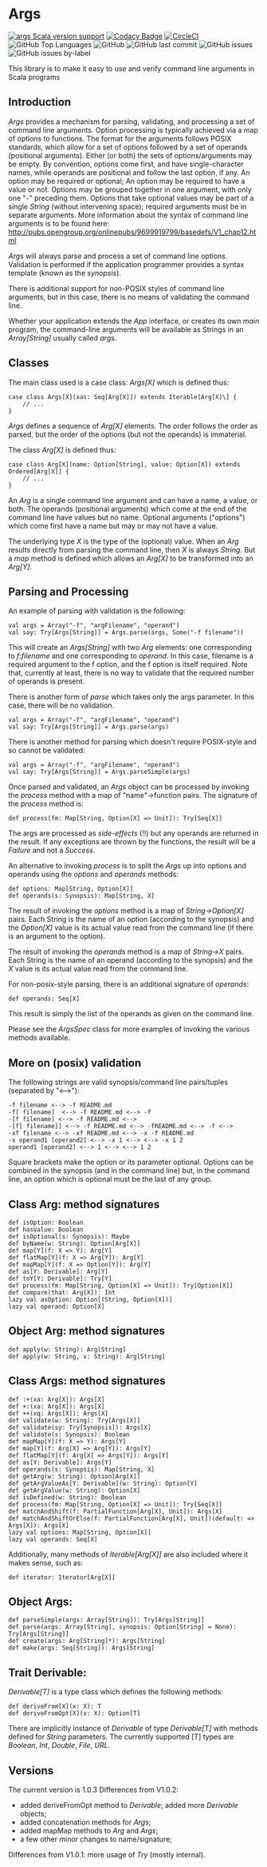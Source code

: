 # Args

[![args Scala version support](https://index.scala-lang.org/rchillyard/args/args/latest-by-scala-version.svg)](https://index.scala-lang.org/rchillyard/args/args)
[![Codacy Badge](https://app.codacy.com/project/badge/Grade/78b1a73d5903494c87d950f9e2f7addf)](https://www.codacy.com/gh/rchillyard/Args/dashboard?utm_source=github.com&amp;utm_medium=referral&amp;utm_content=rchillyard/Args&amp;utm_campaign=Badge_Grade)
[![CircleCI](https://circleci.com/gh/rchillyard/Args.svg?style=shield)](https://circleci.com/gh/rchillyard/Args)
![GitHub Top Languages](https://img.shields.io/github/languages/top/rchillyard/Args)
![GitHub](https://img.shields.io/github/license/rchillyard/Args)
![GitHub last commit](https://img.shields.io/github/last-commit/rchillyard/Args)
![GitHub issues](https://img.shields.io/github/issues-raw/rchillyard/Args)
![GitHub issues by-label](https://img.shields.io/github/issues/rchillyard/Args/bug)

This library is to make it easy to use and verify command line arguments in Scala programs

## Introduction
*Args* provides a mechanism for parsing, validating, and processing a set of command line arguments.
Option processing is typically achieved via a map of options to functions.
The format for the arguments follows POSIX standards, which allow for a set of options followed by a set of operands (positional arguments).
Either (or both) the sets of options/arguments may be empty.
By convention, options come first, and have single-character names, while operands are positional and follow the last option, if any.
An option may be required or optional;
An option may be required to have a value or not.
Options may be grouped together in one argument, with only one "-" preceding them.
Options that take optional values may be part of a single *String* (without intervening space);
required arguments must be in separate arguments.
More information about the syntax of command line arguments is to be found here: http://pubs.opengroup.org/onlinepubs/9699919799/basedefs/V1_chap12.html

*Args* will always parse and process a set of command line options.
Validation is performed if the application programmer provides a syntax template (known as the *synopsis*).

There is additional support for non-POSIX styles of command line arguments,
but in this case, there is no means of validating the command line.

Whether your application extends the *App* interface, or creates its own *main* program, the command-line arguments
will be available as Strings in an *Array\[String\]* usually called *args*. 


## Classes
The main class used is a case class: *Args\[X\]* which is defined thus:

    case class Args[X](xas: Seq[Arg[X]]) extends Iterable[Arg[X]\] {
        // ...
    }

*Args* defines a sequence of *Arg\[X\]* elements.
The order follows the order as parsed, but the order of the options (but not the operands)
is immaterial.

The class *Arg\[X\]* is defined thus:

    case class Arg[X](name: Option[String], value: Option[X]) extends Ordered[Arg[X]] {
        // ...
    }
    
An *Arg* is a single command line argument and can have a name, a value, or both.
The operands (positional arguments) which come at the end of the command line have values but no name.
Optional arguments ("options") which come first have a name but may or may not have a value.

The underlying type *X* is the type of the (optional) value.
When an *Arg* results directly from parsing the command line, then *X* is always *String*.
But a *map* method is defined which allows an *Arg\[X\]* to be transformed into an *Arg[Y\]*.
    
## Parsing and Processing
An example of parsing with validation is the following:

    val args = Array("-f", "argFilename", "operand")
    val say: Try[Args[String]] = Args.parse(args, Some("-f filename"))
    
This will create an *Args\[String\]* with two *Arg* elements: one corresponding to *f:filename* and one corresponding to *operand*.
In this case, filename is a required argument to the f option, and the f option is itself required.
Note that, currently at least, there is no way to validate that the required number of operands is present.

There is another form of *parse* which takes only the args parameter.
In this case, there will be no validation.

    val args = Array("-f", "argFilename", "operand")
    val say: Try[Args[String]] = Args.parse(args)

There is another method for parsing which doesn't require POSIX-style and so cannot be validated:

    val args = Array("-f", "argFilename", "operand")
    val say: Try[Args[String]] = Args.parseSimple(args)

Once parsed and validated, an *Args* object can be processed by invoking the *process* method with a
map of "name"->function pairs.
The signature of the *process* method is:

    def process(fm: Map[String, Option[X] => Unit]): Try[Seq[X]]
    
The args are processed as *side-effects* (!!) but any operands are returned in the result.
If any exceptions are thrown by the functions, the result will be a *Failure* and not a *Success*.

An alternative to invoking *process* is to split the *Args* up into options and operands using the *options* and *operands* methods:

    def options: Map[String, Option[X]]
    def operands(s: Synopsis): Map[String, X]

The result of invoking the *options* method is a map of *String->Option\[X\]* pairs. Each String is the name of an option
(according to the synopsis) and the *Option\[X]* value is its actual value read from the command line (if there is an argument to the option).

The result of invoking the *operands* method is a map of *String->X* pairs. Each String is the name of an operand
(according to the synopsis) and the *X* value is its actual value read from the command line.

For non-posix-style parsing, there is an additional signature of *operands*:

    def operands: Seq[X]
    
This result is simply the list of the operands as given on the command line.

Please see the *ArgsSpec* class for more examples of invoking the various methods available.

## More on (posix) validation

The following strings are valid synopsis/command line pairs/tuples (separated by "<-->"):

    -f filename <--> -f README.md
    -f[ filename]  <--> -f README.md <--> -f
    -[f filename] <--> -f README.md <--> 
    -[f[ filename]] <--> -f README.md <--> -fREADME.md <--> -f <--> 
    -xf filename <--> -xf README.md <--> -x -f README.md
    -x operand1 [operand2] <--> -x 1 <--> <--> -x 1 2
    operand1 [operand2] <--> 1 <--> <--> 1 2
    
Square brackets make the option or its parameter optional.
Options can be combined in the synopsis (and in the command line) but, in the command line,
an option which is optional must be the last of any group.

## Class Arg: method signatures

    def isOption: Boolean
    def hasValue: Boolean
    def isOptional(s: Synopsis): Maybe
    def byName(w: String): Option[Arg[X]]
    def map[Y](f: X => Y): Arg[Y]
    def flatMap[Y](f: X => Arg[Y]): Arg[Y]
    def mapMap[Y](f: X => Option[Y]): Arg[Y]
    def as[Y: Derivable]: Arg[Y]
    def toY[Y: Derivable]: Try[Y]
    def process(fm: Map[String, Option[X] => Unit]): Try[Option[X]]
    def compare(that: Arg[X]): Int
    lazy val asOption: Option[(String, Option[X])]
    lazy val operand: Option[X]

## Object Arg: method signatures

    def apply(w: String): Arg[String]
    def apply(w: String, v: String): Arg[String]

## Class Args: method signatures

    def :+(xa: Arg[X]): Args[X]
    def +:(xa: Arg[X]): Args[X]
    def ++(xq: Args[X]): Args[X]
    def validate(w: String): Try[Args[X]]
    def validate(sy: Try[Synopsis]): Args[X]
    def validate(s: Synopsis): Boolean
    def mapMap[Y](f: X => Y): Args[Y]
    def map[Y](f: Arg[X] => Arg[Y]): Args[Y]
    def flatMap[Y](f: Arg[X] => Args[Y]): Args[Y]
    def as[Y: Derivable]: Args[Y]
    def operands(s: Synopsis): Map[String, X]
    def getArg(w: String): Option[Arg[X]]
    def getArgValueAs[Y: Derivable](w: String): Option[Y]
    def getArgValue(w: String): Option[X]
    def isDefined(w: String): Boolean
    def process(fm: Map[String, Option[X] => Unit]): Try[Seq[X]]
    def matchAndShift(f: PartialFunction[Arg[X], Unit]): Args[X]
    def matchAndShiftOrElse(f: PartialFunction[Arg[X], Unit])(default: => Args[X]): Args[X]
    lazy val options: Map[String, Option[X]]
    lazy val operands: Seq[X]

Additionally, many methods of _Iterable\[Arg\[X]]_ are also included where it makes sense,
such as:

    def iterator: Iterator[Arg[X]]

## Object Args:

    def parseSimple(args: Array[String]): Try[Args[String]]
    def parse(args: Array[String], synopsis: Option[String] = None): Try[Args[String]]
    def create(args: Arg[String]*): Args[String]
    def make(args: Seq[String]): Args[String]

## Trait Derivable:

*Derivable\[T\]* is a type class which defines the following methods:

    def deriveFrom[X](x: X): T
    def deriveFromOpt[X](x: X): Option[T]

There are implicitly instance of *Derivable* of type *Derivable\[T]* 
with methods defined for *String* parameters.
The currently supported \[T] types are _Boolean_, _Int_, _Double_, _File_, _URL_.

## Versions

The current version is 1.0.3
Differences from V1.0.2:
* added deriveFromOpt method to _Derivable_; added more _Derivable_ objects;
* added concatenation methods for _Args_;
* added mapMap methods to _Arg_ and _Args_;
* a few other minor changes to name/signature;

Differences from V1.0.1: more usage of _Try_ (mostly internal).